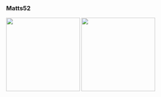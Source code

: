 ### Matts52

<img height=200 align="center" src="https://github-readme-stats.vercel.app/api?username=Matts52&theme=vue-dark" />
<img height=200 align="center" src="https://github-readme-stats.vercel.app/api/top-langs?username=Matts52&layout=compact&langs_count=8&card_width=320&size_weight=0.5&count_weight=0.5&theme=vue-dark" />

